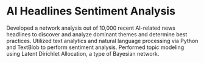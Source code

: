 # AI Headlines Sentiment Analysis
Developed a network analysis out of 10,000 recent AI-related news headlines to discover and analyze dominant themes and determine best practices. Utilized text analytics and natural language processing via Python and TextBlob to perform sentiment analysis. Performed topic modeling using Latent Dirichlet Allocation, a type of Bayesian network.
